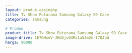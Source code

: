 ```yaml
---
layout: produk-casinghp
title: Tv Show Futurama Samsung Galaxy S9 Case
categories: samsung

# Produk
product-title: Tv Show Futurama Samsung Galaxy S9 Case
image-drive: 1E7OHxeV-JHd5jvG4Rz1a5Jm2m-t7QJbW
harga: 90000
---
```

